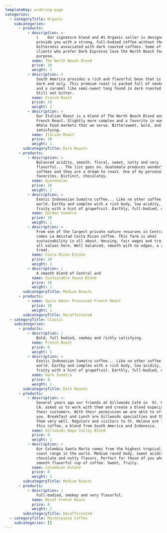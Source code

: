 ```yaml
---
templateKey: ordering-page
categories:
  - categoryTitle: Organic
    subcategories:
      - products:
          - description: >-
              \    Our signature blend and #1 Organic seller is designed to
              provide you with a strong, full-bodied coffee without the
              bitterness associated with dark roasted coffees. Some of our
              clients who prefer Dark Espresso love the North Beach for this
              purpose.
            name: The North Beach Blend
            price: 10
            weight: 1
          - description: >
              South America provides a rich and flavorful bean that is roasted
              dark and oily. This premium roast is packed full of smokey flavors
              and a caramel like semi-sweet tang found in dark roasted coffees.
              Still not bitter.
            name: French Roast
            price: 10
            weight: 1
          - description: >
              Our Italian Roast is a blend of The North Beach Blend and our
              French Roast. Slightly more complex and a favorite in many of the
              Whole Food markets that we serve. Bittersweet, bold, and very
              satisfying.
            name: Italian Roast
            price: 10
            weight: 1
        subcategoryTitle: Dark Roasts
      - products:
          - description: >
              Balanced acidity, smooth, floral, sweet, nutty and very
              flavorful... The list goes on. Guatemala produces wonderful
              coffees and they are a dream to roast. One of my personal
              favorites. Distinct, chocolatey.
            name: Guatemalan
            price: 10
            weight: 1
          - description: >
              Exotic Indonesian Sumatra coffee... Like no other coffee in the
              world. Earthy and complex with a rich body, low acidity, sweet and
              fruity with a hint of grapefruit. Earthly, full-bodied, exotic.
            name: Golden Sumatra
            price: 10
            weight: 1
          - description: >
              From one of the largest private nature resurves in Central America
              comes La Amistad Costa Rican coffee. This farm is what
              sustainability is all about. Housing, fair wages and training are
              all values here. Well balanced, smooth with no edges, a real
              treat.
            name: Costa Rican Estate
            price: 10
            weight: 1
          - description: |
              A smooth blend of Central and
            name: Sustainable House Blend
            price: 10
            weight: 1
        subcategoryTitle: Medium Roasts
      - products:
          - name: Swiss Water Processed French Roast
            price: 10
            weight: 1
        subcategoryTitle: Decaffeinated
  - categoryTitle: Classic
    subcategories:
      - products:
          - description: |
              Bold, full bodied, smokey and richly satisfying.
            name: French Roast
            price: 8
            weight: 1
          - description: >
              Exotic Indonesian Sumatra coffee... Like no other coffee in the
              world. Earthy and complex with a rich body, low acidity, sweet and
              fruity with a hint of grapefruit. Earthly, full-bodied, exotic.
            name: Dark Sumatra
            price: 8
            weight: 1
        subcategoryTitle: Dark Roasts
      - products:
          - description: >-
              Several years ago our friends at Gillwoods Café in  St. Helena,
              CA. asked us to work with them and create a blend especially for
              their customers. With their permission we are able to offer it to
              you. Breakfast and Lunch are Gillwoods specialties and they do
              them very well. Regulars and visitors to St. Helena are fans of
              this coffee, a blend from South America and Indonesia.
            name: Gillwoods Napa Valley Blend
            price: 8
            weight: 1
          - description: >
              Our Colombia Santa Marta comes from the highest tropical mountain
              coast range in the world. Medium round body, sweet acidity,
              chocolate and nutty flavors. Perfect for those of you who like a
              smooth flavorful cup of coffee. Sweet, fruity.
            name: Colombian Estate
            price: 8
            weight: 1
        subcategoryTitle: Medium Roasts
      - products:
          - description: |
              Full-bodied, smokey and very flavorful.
            name: Decaf French Roast
            price: 8
            weight: 1
        subcategoryTitle: Decaffeinated
  - categoryTitle: Masterpiece Coffee
    subcategories: []
---
```


